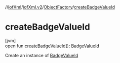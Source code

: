 //[iofXml](../../../index.md)/[iofXml.v2](../index.md)/[ObjectFactory](index.md)/[createBadgeValueId](create-badge-value-id.md)

# createBadgeValueId

[jvm]\
open fun [createBadgeValueId](create-badge-value-id.md)(): [BadgeValueId](../-badge-value-id/index.md)

Create an instance of [BadgeValueId](../-badge-value-id/index.md)
